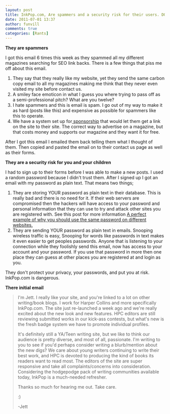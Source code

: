 ```yaml
---
layout: post
title: InkPop.com, Are spammers and a security risk for their users. DONT USE THEM. They suck
date: 2011-07-01 13:37
author: funvill
comments: true
categories: [Rants]
---
```

<strong>They are spammers </strong>

I got this email 6 times this week as they spammed all my different magazines searching for SEO link backs. There is a few things that piss me off about this email.
<ol>
	<li>They say that they really like my website, yet they send the same carbon copy email to all my magazines making me think that they never even visited my site before contact us.</li>
	<li>A smiley face emoticon in what I guess you where trying to pass off as a semi-professional pitch? What are you twelve?</li>
	<li>I hate spammers and this is email is spam. I go out of my way to make it as hard (posts like this) and expensive as possible for spammers like this to operate.</li>
	<li>We have a system set up for<a href="http://www.everydayfiction.com/features/help-us/advertise-with-us/"> sponsorship</a> that would let them get a link on the site to their site. The correct way to advertise on a magazine, but that costs money and supports our magazine and they want it for free.</li>
</ol>
After I got this email I emailed them back telling them what I thought of them. Then copied and pasted the email on to their contact us page as well as their forms.

<strong>They are a security risk for you and your children </strong>

I had to sign up to their forms before I was able to make a new posts. I used a random password because I didn't trust them. After I signed up I got an email with my password as plain text. That means two things;
<ol>
	<li>They are storing YOUR password as plain text in their database. This is really bad and there is no need for it. If their web servers are compromised then the hackers will have access to your password and personal information that they can use to try and attack other sites you are registered with. See this post for more information <a href="http://www.abluestar.com/blog/a-perfect-example-of-why-you-should-use-the-same-password-on-different-websites/">A perfect example of why you should use the same password on different websites.</a></li>
	<li>They are sending YOUR password as plain text in emails. Snooping wireless traffic is easy, Snooping for words like passwords in text makes it even easier to get peoples passwords. Anyone that is listening to your connection while they foolishly send this email, now has access to your account and your password. If you use that password in more then one place they can guess at other places you are registered at and login as you.</li>
</ol>
They don't protect your privacy, your passwords, and put you at risk.
InkPop.com is dangerous.

<strong>There initial email </strong>
<blockquote>I'm Jett. I really like your site, and you're linked to a lot on other writing/book blogs. I work for Harper Collins and more specifically InkPop.com. The site just re-launched a week ago and we're really excited about the new look and new features. HPC editors are still reviewing submitted works in our kick-ass contests, but what's new is the fresh badge system we have to promote individual profiles.

It's definitely still a YA/Teen writing site, but we like to think our audience is pretty diverse, and most of all, passionate. I'm writing to you to see if you'd perhaps consider writing a blurb/mention about the new digs? We care about young writers continuing to write their best work, and HPC is devoted to producing the kind of books its readers want to read most. The editors of the site are super responsive and take all complaints/concerns into consideration. Considering the hodgepodge pack of writing communities available today, InkPop is a much-needed refresher.

Thanks so much for hearing me out. Take care.

:)

-Jett</blockquote>
